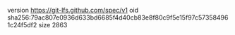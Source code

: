 version https://git-lfs.github.com/spec/v1
oid sha256:79ac807e0936d633bd6685f4d40cb83e8f80c9f5e15f97c573584961c24f5df2
size 2863
